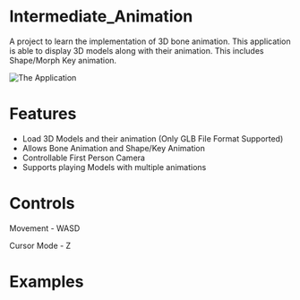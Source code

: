 # Intermediate_Animation
A project to learn the implementation of 3D bone animation. This application is able to display 3D models along with their animation. This includes Shape/Morph Key animation.

![The Application](https://github.com/Coltin-Kai/Intermediate_Animation/assets/89913210/6efb5556-b27c-4f91-b804-870de3541275)

# Features
- Load 3D Models and their animation (Only GLB File Format Supported)
- Allows Bone Animation and Shape/Key Animation
- Controllable First Person Camera
- Supports playing Models with multiple animations

# Controls
Movement - WASD

Cursor Mode - Z

# Examples

